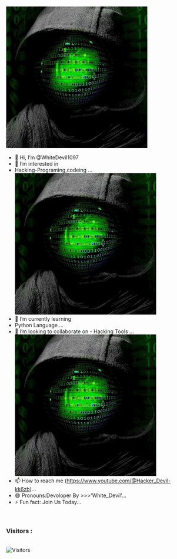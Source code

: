 <img src="Whitedevil.gif"><br>
- 👋 Hi, I’m @WhiteDevil1097
- 👀 I’m interested in
- Hacking-Programing,codeing ...
<img src="Whitedevil.gif"><br>
- 🌱 I’m currently learning
- Python Language ...
- 💞️ I’m looking to collaborate on  - Hacking Tools ...
<img src="Whitedevil.gif"><br>
- 📫 How to reach me (https://www.youtube.com/@Hacker_Devil-kk6zb)...
- 😄 Pronouns:Devoloper By      >>>'White_Devil'...
- ⚡ Fun fact: Join Us Today...

<!---
WhiteDevil1097/WhiteDevil1097 is a ✨ special ✨ repository because its `README.md` (this file) appears on your GitHub profile.
You can click the Preview link to take a look at your changes.
--->
<br>

<h3>Visitors :</h3>
<br>
<img src="https://profile-counter.glitch.me/whitedevil1097/count.svg" alt="Visitors">
